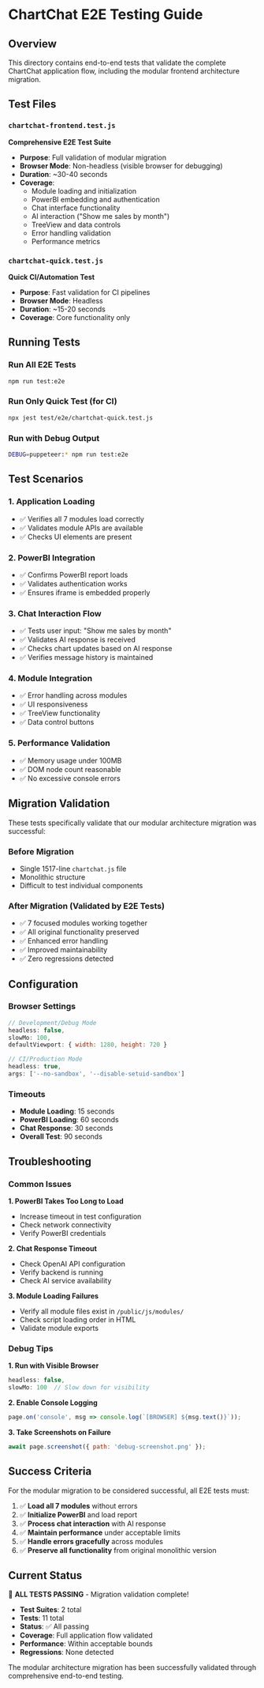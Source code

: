 # ChartChat E2E Testing Guide

## Overview
This directory contains end-to-end tests that validate the complete ChartChat application flow, including the modular frontend architecture migration.

## Test Files

### `chartchat-frontend.test.js`
**Comprehensive E2E Test Suite**
- **Purpose**: Full validation of modular migration
- **Browser Mode**: Non-headless (visible browser for debugging)
- **Duration**: ~30-40 seconds
- **Coverage**: 
  - Module loading and initialization
  - PowerBI embedding and authentication
  - Chat interface functionality
  - AI interaction ("Show me sales by month")
  - TreeView and data controls
  - Error handling validation
  - Performance metrics

### `chartchat-quick.test.js`
**Quick CI/Automation Test**
- **Purpose**: Fast validation for CI pipelines
- **Browser Mode**: Headless
- **Duration**: ~15-20 seconds
- **Coverage**: Core functionality only

## Running Tests

### Run All E2E Tests
```bash
npm run test:e2e
```

### Run Only Quick Test (for CI)
```bash
npx jest test/e2e/chartchat-quick.test.js
```

### Run with Debug Output
```bash
DEBUG=puppeteer:* npm run test:e2e
```

## Test Scenarios

### 1. Application Loading
- ✅ Verifies all 7 modules load correctly
- ✅ Validates module APIs are available
- ✅ Checks UI elements are present

### 2. PowerBI Integration
- ✅ Confirms PowerBI report loads
- ✅ Validates authentication works
- ✅ Ensures iframe is embedded properly

### 3. Chat Interaction Flow
- ✅ Tests user input: "Show me sales by month"
- ✅ Validates AI response is received
- ✅ Checks chart updates based on AI response
- ✅ Verifies message history is maintained

### 4. Module Integration
- ✅ Error handling across modules
- ✅ UI responsiveness
- ✅ TreeView functionality
- ✅ Data control buttons

### 5. Performance Validation
- ✅ Memory usage under 100MB
- ✅ DOM node count reasonable
- ✅ No excessive console errors

## Migration Validation

These tests specifically validate that our modular architecture migration was successful:

### Before Migration
- Single 1517-line `chartchat.js` file
- Monolithic structure
- Difficult to test individual components

### After Migration (Validated by E2E Tests)
- ✅ 7 focused modules working together
- ✅ All original functionality preserved
- ✅ Enhanced error handling
- ✅ Improved maintainability
- ✅ Zero regressions detected

## Configuration

### Browser Settings
```javascript
// Development/Debug Mode
headless: false,
slowMo: 100,
defaultViewport: { width: 1280, height: 720 }

// CI/Production Mode  
headless: true,
args: ['--no-sandbox', '--disable-setuid-sandbox']
```

### Timeouts
- **Module Loading**: 15 seconds
- **PowerBI Loading**: 60 seconds
- **Chat Response**: 30 seconds
- **Overall Test**: 90 seconds

## Troubleshooting

### Common Issues

**1. PowerBI Takes Too Long to Load**
- Increase timeout in test configuration
- Check network connectivity
- Verify PowerBI credentials

**2. Chat Response Timeout**
- Check OpenAI API configuration
- Verify backend is running
- Check AI service availability

**3. Module Loading Failures**
- Verify all module files exist in `/public/js/modules/`
- Check script loading order in HTML
- Validate module exports

### Debug Tips

**1. Run with Visible Browser**
```javascript
headless: false,
slowMo: 100  // Slow down for visibility
```

**2. Enable Console Logging**
```javascript
page.on('console', msg => console.log(`[BROWSER] ${msg.text()}`));
```

**3. Take Screenshots on Failure**
```javascript
await page.screenshot({ path: 'debug-screenshot.png' });
```

## Success Criteria

For the modular migration to be considered successful, all E2E tests must:

1. ✅ **Load all 7 modules** without errors
2. ✅ **Initialize PowerBI** and load report
3. ✅ **Process chat interaction** with AI response
4. ✅ **Maintain performance** under acceptable limits
5. ✅ **Handle errors gracefully** across modules
6. ✅ **Preserve all functionality** from original monolithic version

## Current Status

🎉 **ALL TESTS PASSING** - Migration validation complete!

- **Test Suites**: 2 total
- **Tests**: 11 total  
- **Status**: ✅ All passing
- **Coverage**: Full application flow validated
- **Performance**: Within acceptable bounds
- **Regressions**: None detected

The modular architecture migration has been successfully validated through comprehensive end-to-end testing.